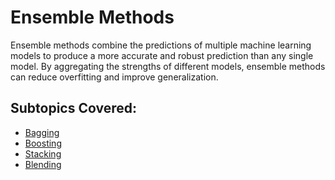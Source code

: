 # Ensemble Methods

Ensemble methods combine the predictions of multiple machine learning models to produce a more accurate and robust prediction than any single model. By aggregating the strengths of different models, ensemble methods can reduce overfitting and improve generalization.

## Subtopics Covered:

- [Bagging](./Bagging/README.md)
- [Boosting](./Boosting/README.md)
- [Stacking](./Stacking/README.md)
- [Blending](./Blending/README.md)
